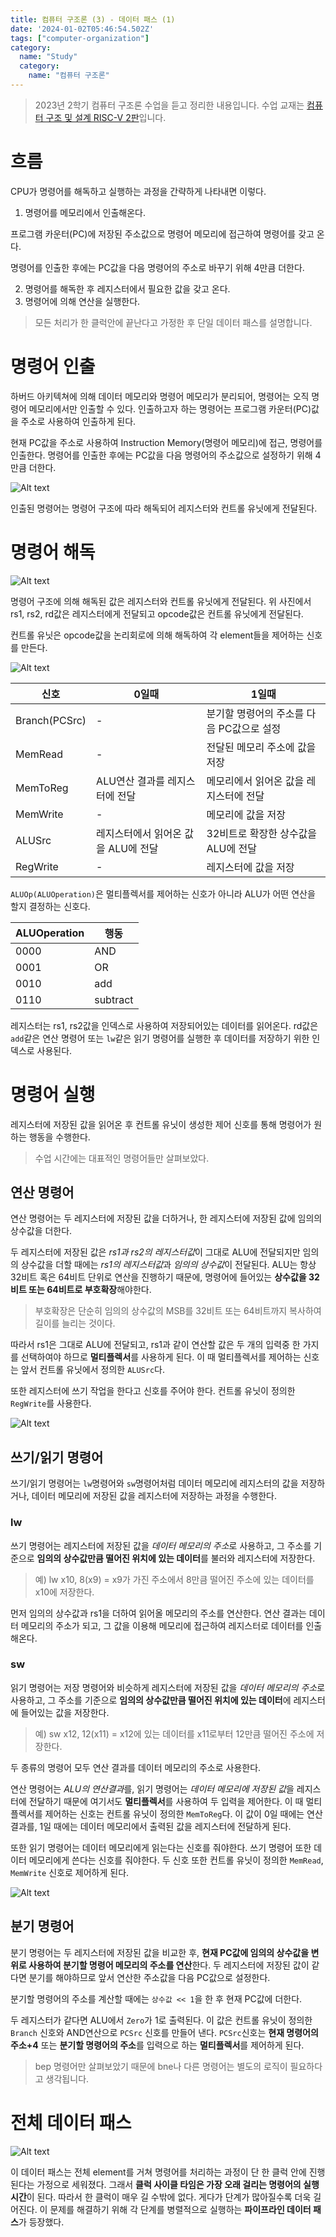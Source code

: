 ```yaml
---
title: 컴퓨터 구조론 (3) - 데이터 패스 (1)
date: '2024-01-02T05:46:54.502Z'
tags: ["computer-organization"]
category:
  name: "Study"
  category:
    name: "컴퓨터 구조론"
---
```


> 2023년 2학기 컴퓨터 구조론 수업을 듣고 정리한 내용입니다. 수업 교재는 [컴퓨터 구조 및 설계 RISC-V 2판](https://product.kyobobook.co.kr/detail/S000060622658)입니다.

# 흐름

CPU가 명령어를 해독하고 실행하는 과정을 간략하게 나타내면 이렇다.

1. 명령어를 메모리에서 인출해온다.

  프로그램 카운터(PC)에 저장된 주소값으로 명령어 메모리에 접근하여 명령어를 갖고 온다.

  명령어를 인출한 후에는 PC값을 다음 명령어의 주소로 바꾸기 위해 4만큼 더한다.

2. 명령어를 해독한 후 레지스터에서 필요한 값을 갖고 온다.
3. 명령어에 의해 연산을 실행한다.

> 모든 처리가 한 클럭안에 끝난다고 가정한 후 단일 데이터 패스를 설명합니다.

# 명령어 인출

하버드 아키텍쳐에 의해 데이터 메모리와 명령어 메모리가 분리되어, 명령어는 오직 명령어 메모리에서만 인출할 수 있다. 인출하고자 하는 명령어는 프로그램 카운터(PC)값을 주소로 사용하여 인출하게 된다.

현재 PC값을 주소로 사용하여 Instruction Memory(명령어 메모리)에 접근, 명령어를 인출한다. 명령어를 인출한 후에는 PC값을 다음 명령어의 주소값으로 설정하기 위해 4만큼 더한다. 

![Alt text](image-1.png)

인출된 명령어는 명령어 구조에 따라 해독되어 레지스터와 컨트롤 유닛에게 전달된다.

# 명령어 해독

![Alt text](image-2.png)

명령어 구조에 의해 해독된 값은 레지스터와 컨트롤 유닛에게 전달된다. 위 사진에서 rs1, rs2, rd값은 레지스터에게 전달되고 opcode값은 컨트롤 유닛에게 전달된다.

컨트롤 유닛은 opcode값을 논리회로에 의해 해독하여 각 element들을 제어하는 신호를 만든다. 

![Alt text](image-3.png)

|신호|0일때|1일때|
|---|---|---|
|Branch(PCSrc)|-|분기할 명령어의 주소를 다음 PC값으로 설정|
|MemRead|-|전달된 메모리 주소에 값을 저장|
|MemToReg|ALU연산 결과를 레지스터에 전달|메모리에서 읽어온 값을 레지스터에 전달|
|MemWrite|-|메모리에 값을 저장|
|ALUSrc|레지스터에서 읽어온 값을 ALU에 전달|32비트로 확장한 상수값을 ALU에 전달|
|RegWrite|-|레지스터에 값을 저장|

`ALUOp(ALUOperation)`은 멀티플렉서를 제어하는 신호가 아니라 ALU가 어떤 연산을 할지 결정하는 신호다.

|ALUOperation|행동|
|---|---|
|0000|AND|
|0001|OR|
|0010|add|
|0110|subtract|

레지스터는 rs1, rs2값을 인덱스로 사용하여 저장되어있는 데이터를 읽어온다. rd값은 `add`같은 연산 명령어 또는 `lw`같은 읽기 명령어를 실행한 후 데이터를 저장하기 위한 인덱스로 사용된다.

# 명령어 실행

레지스터에 저장된 값을 읽어온 후 컨트롤 유닛이 생성한 제어 신호를 통해 명령어가 원하는 행동을 수행한다. 

> 수업 시간에는 대표적인 명령어들만 살펴보았다.

## 연산 명령어

연산 명령어는 두 레지스터에 저장된 값을 더하거나, 한 레지스터에 저장된 값에 임의의 상수값을 더한다. 

두 레지스터에 저장된 값은 *rs1과 rs2의 레지스터값*이 그대로 ALU에 전달되지만 임의의 상수값을 더할 때에는 *rs1의 레지스터값*과 *임의의 상수값*이 전달된다. ALU는 항상 32비트 혹은 64비트 단위로 연산을 진행하기 때문에, 명령어에 들어있는 **상수값을 32비트 또는 64비트로 부호확장**해야한다.

> 부호확장은 단순히 임의의 상수값의 MSB를 32비트 또는 64비트까지 복사하여 길이를 늘리는 것이다.

따라서 rs1은 그대로 ALU에 전달되고, rs1과 같이 연산할 값은 두 개의 입력중 한 가지를 선택하여야 하므로 **멀티플렉서**를 사용하게 된다. 이 때 멀티플렉서를 제어하는 신호는 앞서 컨트롤 유닛에서 정의한 `ALUSrc`다. 

또한 레지스터에 쓰기 작업을 한다고 신호를 주어야 한다. 컨트롤 유닛이 정의한 `RegWrite`를 사용한다.

![Alt text](image-4.png)

## 쓰기/읽기 명령어

쓰기/읽기 명령어는 `lw`명령어와 `sw`명령어처럼 데이터 메모리에 레지스터의 값을 저장하거나, 데이터 메모리에 저장된 값을 레지스터에 저장하는 과정을 수행한다.

### lw

쓰기 명령어는 레지스터에 저장된 값을 *데이터 메모리의 주소*로 사용하고, 그 주소를 기준으로 **임의의 상수값만큼 떨어진 위치에 있는 데이터**를 불러와 레지스터에 저장한다. 

> 예) lw x10, 8(x9) = x9가 가진 주소에서 8만큼 떨어진 주소에 있는 데이터를 x10에 저장한다.

먼저 임의의 상수값과 rs1을 더하여 읽어올 메모리의 주소를 연산한다. 연산 결과는 데이터 메모리의 주소가 되고, 그 값을 이용해 메모리에 접근하여 레지스터로 데이터를 인출해온다. 

### sw

읽기 명령어는 저장 명령어와 비슷하게 레지스터에 저장된 값을 *데이터 메모리의 주소*로 사용하고, 그 주소를 기준으로 **임의의 상수값만큼 떨어진 위치에 있는 데이터**에 레지스터에 들어있는 값을 저장한다.

> 예) sw x12, 12(x11) = x12에 있는 데이터를 x11로부터 12만큼 떨어진 주소에 저장한다.

두 종류의 명령어 모두 연산 결과를 데이터 메모리의 주소로 사용한다.

연산 명령어는 *ALU의 연산결과*를, 읽기 명령어는 *데이터 메모리에 저장된 값*을 레지스터에 전달하기 때문에 여기서도 **멀티플렉서**를 사용하여 두 입력을 제어한다. 이 때 멀티플렉서를 제어하는 신호는 컨트롤 유닛이 정의한 `MemToReg`다. 이 값이 0일 때에는 연산 결과를, 1일 때에는 데이터 메모리에서 출력된 값을 레지스터에 전달하게 된다.

또한 읽기 명령어는 데이터 메모리에게 읽는다는 신호를 줘야한다. 쓰기 명령어 또한 데이터 메모리에게 쓴다는 신호를 줘야한다. 두 신호 또한 컨트롤 유닛이 정의한 `MemRead`, `MemWrite` 신호로 제어하게 된다. 

![Alt text](image-5.png)

## 분기 명령어

분기 명령어는 두 레지스터에 저장된 값을 비교한 후, **현재 PC값에 임의의 상수값을 변위로 사용하여 분기할 명령어 메모리의 주소를 연산**한다. 두 레지스터에 저장된 값이 같다면 분기를 해야하므로 앞서 연산한 주소값을 다음 PC값으로 설정한다.

분기할 명령어의 주소를 계산할 때에는 `상수값 << 1`을 한 후 현재 PC값에 더한다.

두 레지스터가 같다면 ALU에서 `Zero`가 1로 출력된다. 이 값은 컨트롤 유닛이 정의한 `Branch` 신호와 AND연산으로 `PCSrc` 신호를 만들어 낸다. `PCSrc`신호는 **현재 명령어의 주소+4** 또는 **분기할 명령어의 주소**를 입력으로 하는 **멀티플렉서**를 제어하게 된다.

> bep 명령어만 살펴보았기 때문에 bne나 다른 명령어는 별도의 로직이 필요하다고 생각됩니다.

# 전체 데이터 패스

![Alt text](image.png)

이 데이터 패스는 전체 element를 거쳐 명령어를 처리하는 과정이 단 한 클럭 안에 진행된다는 가정으로 세워졌다. 그래서 **클럭 사이클 타임은 가장 오래 걸리는 명령어의 실행시간**이 된다. 따라서 한 클럭이 매우 길 수밖에 없다. 게다가 단계가 많아질수록 더욱 길어진다. 이 문제를 해결하기 위해 각 단계를 병렬적으로 실행하는 **파이프라인 데이터 패스**가 등장했다.